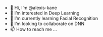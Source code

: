 - 👋 Hi, I’m @alexis-kane
- 👀 I’m interested in Deep Learning
- 🌱 I’m currently learning Facial Recognition
- 💞️ I’m looking to collaborate on DNN
- 📫 How to reach me ...

<!---
alexis-kane/alexis-kane is a ✨ special ✨ repository because its `README.md` (this file) appears on your GitHub profile.
You can click the Preview link to take a look at your changes.
--->
